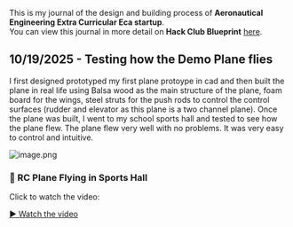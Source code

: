 <!--
  ===================    !!READ THIS NOTICE!!   ====================
  DO NOT edit this file manually. Your changes WILL BE OVERWRITTEN!
  This journal is auto generated and updated by Hack Club Blueprint.
  To edit this file, please edit your journal entries on Blueprint.
  ==================================================================
-->

This is my journal of the design and building process of **Aeronautical Engineering Extra Curricular Eca startup**.  
You can view this journal in more detail on **Hack Club Blueprint** [here](https://blueprint.hackclub.com/projects/719).


## 10/19/2025 - Testing how the Demo Plane flies  

I first designed prototyped my first plane protoype in cad and then built the plane in real life using Balsa wood as the main structure of the plane, foam board for the wings, steel struts for the push rods to control the control surfaces (rudder and elevator as this plane is a two channel plane). Once the plane was built, I went to my school sports hall and tested to see how the plane flew. The plane flew very well with no problems. It was very easy to control and intuitive.

![image.png](https://blueprint.hackclub.com/user-attachments/blobs/proxy/eyJfcmFpbHMiOnsiZGF0YSI6MzIxMSwicHVyIjoiYmxvYl9pZCJ9fQ==--5272fa5ca20ee54d3ed03f046ce90bb740f1f66e/image.png)

  ### 🎥 RC Plane Flying in Sports Hall

Click to watch the video:

[▶ Watch the video](videos/Rc%20plane%20flying%20in%20sports%20hall%20.mp4)


